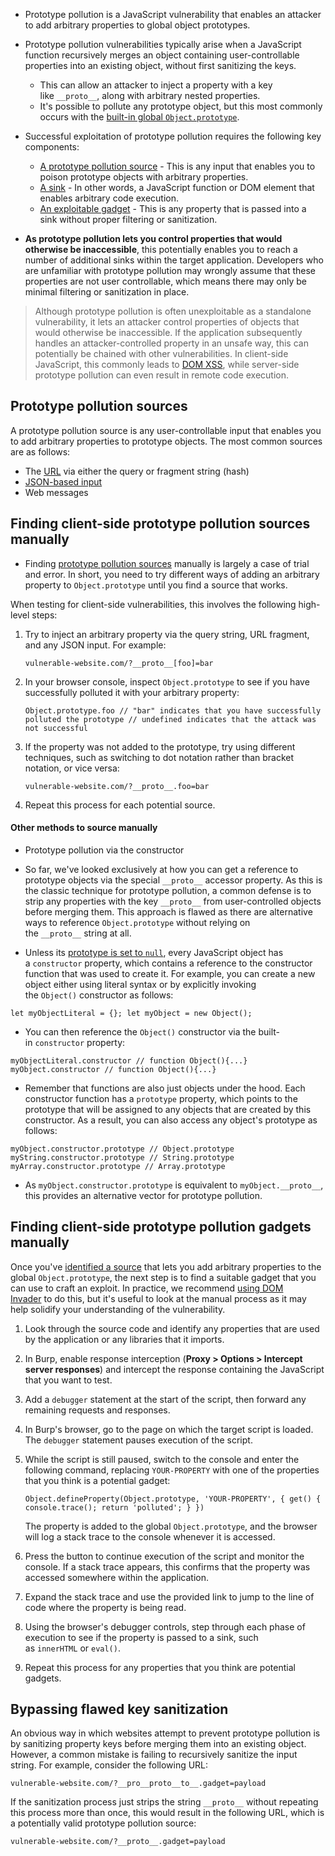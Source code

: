 
- Prototype pollution is a JavaScript vulnerability that enables an attacker to add arbitrary properties to global object prototypes.

- Prototype pollution vulnerabilities typically arise when a JavaScript function recursively merges an object containing user-controllable properties into an existing object, without first sanitizing the keys.
	- This can allow an attacker to inject a property with a key like `__proto__`, along with arbitrary nested properties.
	- It's possible to pollute any prototype object, but this most commonly occurs with the [built-in global `Object.prototype`](https://portswigger.net/web-security/prototype-pollution/javascript-prototypes-and-inheritance#the-prototype-chain).
- Successful exploitation of prototype pollution requires the following key components:
	- [A prototype pollution source](https://portswigger.net/web-security/prototype-pollution#prototype-pollution-sources) - This is any input that enables you to poison prototype objects with arbitrary properties.
	- [A sink](https://portswigger.net/web-security/prototype-pollution#prototype-pollution-sinks) - In other words, a JavaScript function or DOM element that enables arbitrary code execution.
	- [An exploitable gadget](https://portswigger.net/web-security/prototype-pollution#prototype-pollution-gadgets) - This is any property that is passed into a sink without proper filtering or sanitization.

- **As prototype pollution lets you control properties that would otherwise be inaccessible**, this potentially enables you to reach a number of additional sinks within the target application. Developers who are unfamiliar with prototype pollution may wrongly assume that these properties are not user controllable, which means there may only be minimal filtering or sanitization in place.

> Although prototype pollution is often unexploitable as a standalone vulnerability, it lets an attacker control properties of objects that would otherwise be inaccessible. If the application subsequently handles an attacker-controlled property in an unsafe way, this can potentially be chained with other vulnerabilities. In client-side JavaScript, this commonly leads to [DOM XSS](https://portswigger.net/web-security/cross-site-scripting/dom-based), while server-side prototype pollution can even result in remote code execution.


## Prototype pollution sources

A prototype pollution source is any user-controllable input that enables you to add arbitrary properties to prototype objects. The most common sources are as follows:
- The [URL](https://portswigger.net/web-security/prototype-pollution#prototype-pollution-via-the-url) via either the query or fragment string (hash)
- [JSON-based input](https://portswigger.net/web-security/prototype-pollution#prototype-pollution-via-json-input) 
- Web messages

## Finding client-side prototype pollution sources manually

- Finding [prototype pollution sources](https://portswigger.net/web-security/prototype-pollution#prototype-pollution-sources) manually is largely a case of trial and error. In short, you need to try different ways of adding an arbitrary property to `Object.prototype` until you find a source that works.

When testing for client-side vulnerabilities, this involves the following high-level steps:

1. Try to inject an arbitrary property via the query string, URL fragment, and any JSON input. For example:
    
    `vulnerable-website.com/?__proto__[foo]=bar`
2. In your browser console, inspect `Object.prototype` to see if you have successfully polluted it with your arbitrary property:
    
    `Object.prototype.foo // "bar" indicates that you have successfully polluted the prototype // undefined indicates that the attack was not successful`
3. If the property was not added to the prototype, try using different techniques, such as switching to dot notation rather than bracket notation, or vice versa:
    
    `vulnerable-website.com/?__proto__.foo=bar`
4. Repeat this process for each potential source.

#### Other methods to source manually

-  Prototype pollution via the constructor

- So far, we've looked exclusively at how you can get a reference to prototype objects via the special `__proto__` accessor property. As this is the classic technique for prototype pollution, a common defense is to strip any properties with the key `__proto__` from user-controlled objects before merging them. This approach is flawed as there are alternative ways to reference `Object.prototype` without relying on the `__proto__` string at all.

- Unless its [prototype is set to `null`](https://portswigger.net/web-security/prototype-pollution/preventing#preventing-an-object-from-inheriting-properties), every JavaScript object has a `constructor` property, which contains a reference to the constructor function that was used to create it. For example, you can create a new object either using literal syntax or by explicitly invoking the `Object()` constructor as follows:

`let myObjectLiteral = {}; let myObject = new Object();`

- You can then reference the `Object()` constructor via the built-in `constructor` property:

`myObjectLiteral.constructor // function Object(){...} myObject.constructor // function Object(){...}`

- Remember that functions are also just objects under the hood. Each constructor function has a `prototype` property, which points to the prototype that will be assigned to any objects that are created by this constructor. As a result, you can also access any object's prototype as follows:

`myObject.constructor.prototype // Object.prototype myString.constructor.prototype // String.prototype myArray.constructor.prototype // Array.prototype`

- As `myObject.constructor.prototype` is equivalent to `myObject.__proto__`, this provides an alternative vector for prototype pollution.

## Finding client-side prototype pollution gadgets manually

Once you've [identified a source](https://portswigger.net/web-security/prototype-pollution/client-side#finding-client-side-prototype-pollution-sources-manually) that lets you add arbitrary properties to the global `Object.prototype`, the next step is to find a suitable gadget that you can use to craft an exploit. In practice, we recommend [using DOM Invader](https://portswigger.net/web-security/prototype-pollution/client-side#finding-client-side-prototype-pollution-gadgets-using-dom-invader) to do this, but it's useful to look at the manual process as it may help solidify your understanding of the vulnerability.

1. Look through the source code and identify any properties that are used by the application or any libraries that it imports.
    
2. In Burp, enable response interception (**Proxy > Options > Intercept server responses**) and intercept the response containing the JavaScript that you want to test.
    
3. Add a `debugger` statement at the start of the script, then forward any remaining requests and responses.
    
4. In Burp's browser, go to the page on which the target script is loaded. The `debugger` statement pauses execution of the script.
    
5. While the script is still paused, switch to the console and enter the following command, replacing `YOUR-PROPERTY` with one of the properties that you think is a potential gadget:
    
    `Object.defineProperty(Object.prototype, 'YOUR-PROPERTY', { get() { console.trace(); return 'polluted'; } })`
    
    The property is added to the global `Object.prototype`, and the browser will log a stack trace to the console whenever it is accessed.
    
6. Press the button to continue execution of the script and monitor the console. If a stack trace appears, this confirms that the property was accessed somewhere within the application.
    
7. Expand the stack trace and use the provided link to jump to the line of code where the property is being read.
    
8. Using the browser's debugger controls, step through each phase of execution to see if the property is passed to a sink, such as `innerHTML` or `eval()`.
    
9. Repeat this process for any properties that you think are potential gadgets.

## Bypassing flawed key sanitization

An obvious way in which websites attempt to prevent prototype pollution is by sanitizing property keys before merging them into an existing object. However, a common mistake is failing to recursively sanitize the input string. For example, consider the following URL:

`vulnerable-website.com/?__pro__proto__to__.gadget=payload`

If the sanitization process just strips the string `__proto__` without repeating this process more than once, this would result in the following URL, which is a potentially valid prototype pollution source:

`vulnerable-website.com/?__proto__.gadget=payload`


